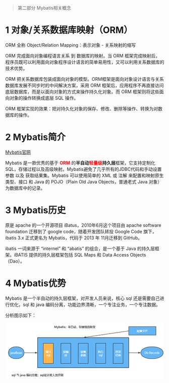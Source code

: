 > 第二部分 Mybatis相关概念

# 1 对象/关系数据库映射（ORM）

ORM 全称 Object/Relation Mapping：表示对象 - 关系映射的缩写

ORM 完成面向对象编程语言关系 到 数据库的映射。当 ORM 框架完成映射后，程序员既可以利用面向对象程序设计语言的简单易用性，又可以利用关系数据库的技术优势。

ORM 把关系数据库包装成面向对象的模型。ORM框架是面向对象设计语言与关系数据库发展不同步时的中间解决方案，采用 ORM 框架后，应用程序不再直接访问底层数据库，而是以面向对象的方式来操作持久化对象。而 ORM 框架则将这些面向对象的操作转换成底层 SQL 操作。

ORM 框架实现的效果：把对持久化对象的保存、修改、删除等操作、转换为对数据库的操作。

# 2 Mybatis简介

[Mybatis官网](https://mybatis.org/mybatis-3/zh/index.html)

Mybatis 是一款优秀的基于 <font color='red'>**ORM**</font> 的**半自动**<font color='red'>**轻量级**</font>**持久层**框架，它支持定制化 SQL，存储过程以及高级映射。Mybatis避免了几乎所有的JDBC代码和手动设置参数 以及 获取结果集。Mybatis 可以使用简单的 XML 或 注解 来配置和映射原生类型、接口 和 Java 的 POJO（Plain Old Java Objects，普通老式 Java 对象）为数据库中的记录。

# 3 Mybatis历史

原是 apache 的一个开源项目 iBatus，2010年6月这个项目由 apache software foundation 迁移到了 google code，随着开发团队转投 Google Code 旗下，ibatis 3.x 正式更名为 Mybatis，代码于 2013 年 11月迁移到 GitHub。

ibatis 一词来源于 “internel” 和 “abatis” 的组合，是一个基于 Java 的持久层框架。iBATIS 提供的持久层框架包括 SQL Maps 和 Data Access Objects（Dao）。

# 4 Mybatis优势

Mybatis 是一个半自动的持久层框架，对开发人员来说，核心 sql 还是需要自己进行优化，sql 和 java 编码分离，功能边界清晰，一个专注业务，一个专注数据。

分析图示如下：

![image-20220417162616509](assest/image-20220417162616509.png)

